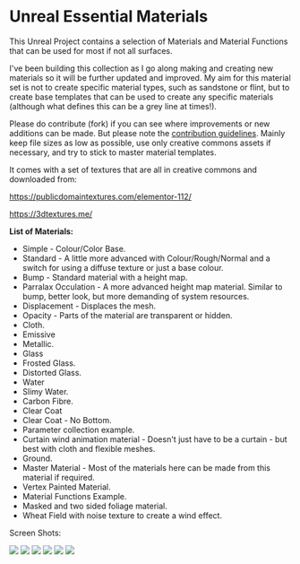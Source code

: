 # Unreal Essential Materials

This Unreal Project contains a selection of Materials and Material Functions that can be used for most if not all surfaces.

I've been building this collection as I go along making and creating new materials so it will be further updated and improved. My aim for this material set is not to create specific material types, such as sandstone or flint, but to create base templates that can be used to create any specific materials (although what defines this can be a grey line at times!).

Please do contribute (fork) if you can see where improvements or new additions can be made. But please note the [contribution guidelines](https://github.com/motionforge/Unreal_Essential_Materials/wiki/Contribution-Guidelines). Mainly keep file sizes as low as possible, use only creative commons assets if necessary, and try to stick to master material templates.

It comes with a set of textures that are all in creative commons and downloaded from:

https://publicdomaintextures.com/elementor-112/

https://3dtextures.me/

**List of Materials:**

* Simple - Colour/Color Base.
* Standard - A little more advanced with Colour/Rough/Normal and a switch for using a diffuse texture or just a base colour.
* Bump - Standard material with a height map.
* Parralax Occulation - A more advanced height map material. Similar to bump, better look, but more demanding of system resources. 
* Displacement - Displaces the mesh. 
* Opacity - Parts of the material are transparent or hidden.
* Cloth.
* Emissive
* Metallic.
* Glass
* Frosted Glass.
* Distorted Glass.
* Water
* Slimy Water.
* Carbon Fibre.
* Clear Coat
* Clear Coat - No Bottom.
* Parameter collection example.
* Curtain wind animation material - Doesn't just have to be a curtain - but best with cloth and flexible meshes.
* Ground.
* Master Material - Most of the materials here can be made from this material if required.
* Vertex Painted Material.
* Material Functions Example.
* Masked and two sided foliage material. 
* Wheat Field with noise texture to create a wind effect.

Screen Shots:

![](https://github.com/motionforge/Unreal_Essential_Materials/blob/main/ScreenShots/Materials%201.jpg)
![](https://github.com/motionforge/Unreal_Essential_Materials/blob/main/ScreenShots/Materials%202.jpg)
![](https://github.com/motionforge/Unreal_Essential_Materials/blob/main/ScreenShots/Materials%203.jpg)
![](https://github.com/motionforge/Unreal_Essential_Materials/blob/main/ScreenShots/Materials%204.jpg)
![](https://github.com/motionforge/Unreal_Essential_Materials/blob/main/ScreenShots/Materials%205.jpg)
![](https://github.com/motionforge/Unreal_Essential_Materials/blob/main/ScreenShots/Materials%206.jpg)

